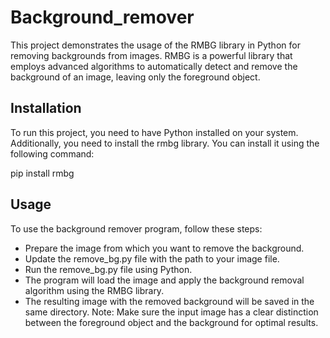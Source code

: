 # Background_remover

This project demonstrates the usage of the RMBG library in Python for removing backgrounds from images. RMBG is a powerful library that employs advanced algorithms to automatically detect and remove the background of an image, leaving only the foreground object.

## Installation
To run this project, you need to have Python installed on your system. Additionally, you need to install the rmbg library. You can install it using the following command:

pip install rmbg
## Usage
To use the background remover program, follow these steps:

- Prepare the image from which you want to remove the background.
- Update the remove_bg.py file with the path to your image file.
- Run the remove_bg.py file using Python.
- The program will load the image and apply the background removal algorithm using the RMBG library.
- The resulting image with the removed background will be saved in the same directory.
Note: Make sure the input image has a clear distinction between the foreground object and the background for optimal results.

